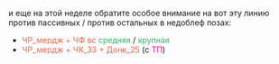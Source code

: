 и еще на этой неделе обратите особое внимание на вот эту линию 
против пассивных / против остальных в недоблеф позах: 
- <span style="color:rgb(255, 99, 71)">ЧР_мердж + ЧФ вс</span> <span style="color:rgb(60, 179, 113)">средняя</span> / <span style="color:rgb(60, 179, 113)">крупная</span> 
- <span style="color:rgb(255, 99, 71)">ЧР_мердж + ЧК_33 + Донк_25</span> (с <span style="color:rgb(255, 20, 147)">ТП</span>)

